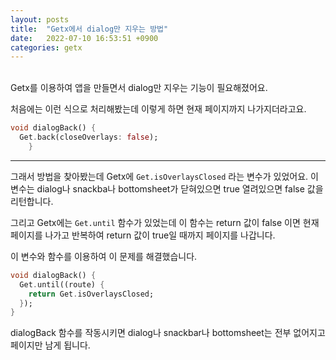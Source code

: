 ```yaml
---
layout: posts
title:  "Getx에서 dialog만 지우는 방법"
date:   2022-07-10 16:53:51 +0900
categories: getx
---
```

<br>
Getx를 이용하여 앱을 만들면서 dialog만 지우는 기능이 필요해졌어요.

처음에는 이런 식으로 처리해봤는데 이렇게 하면 현재 페이지까지 나가지더라고요.
```dart
void dialogBack() {
  Get.back(closeOverlays: false);
    }
```

___

그래서 방법을 찾아봤는데 Getx에 `Get.isOverlaysClosed` 라는 변수가 있었어요. 이 변수는 dialog나 snackba나 bottomsheet가 닫혀있으면 true 열려있으면 false 값을 리턴합니다.

그리고 Getx에는 `Get.until` 함수가 있었는데 이 함수는 return 값이 false 이면 현재 페이지를 나가고 반복하여 return 값이 true일 때까지 페이지를 나갑니다.

이 변수와 함수를 이용하여 이 문제를 해결했습니다.

```dart
void dialogBack() {
  Get.until((route) {
    return Get.isOverlaysClosed;
  });
}
```
dialogBack 함수를 작동시키면 dialog나 snackbar나 bottomsheet는 전부 없어지고 페이지만 남게 됩니다.